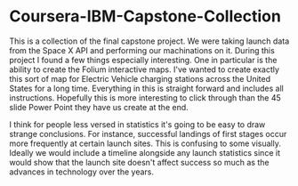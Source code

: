 # Coursera-IBM-Capstone-Collection
This is a collection of the final capstone project. We were taking launch data from the Space X API and performing our machinations on it. 
During this project I found a few things especially interesting. One in particular is the ability to create the Folium interactive maps. I've wanted to create exactly this sort of map for Electric Vehicle charging stations across the United States for a long time. 
Everything in this is straight forward and includes all instructions. Hopefully this is more interesting to click through than the 45 slide Power Point they have us create at the end. 

I think for people less versed in statistics it's going to be easy to draw strange conclusions. For instance, successful landings of first stages occur more frequently at certain launch sites. This is confusing to some visually. Ideally we would include a timeline alongside any launch statistics since it would show that the launch site doesn't affect success so much as the advances in technology over the years. 
